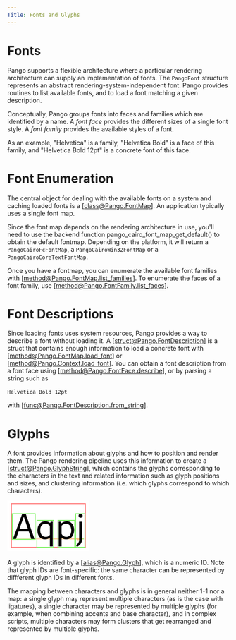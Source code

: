 ```yaml
---
Title: Fonts and Glyphs
---
```


# Fonts

Pango supports a flexible architecture where a particular rendering architecture
can supply an implementation of fonts. The `PangoFont` structure represents an
abstract rendering-system-independent font. Pango provides routines to list
available fonts, and to load a font matching a given description.

Conceptually, Pango groups fonts into faces and families which are identified
by a name. A *font face* provides the different sizes of a single font style.
A *font family* provides the available styles of a font.

As an example, "Helvetica" is a family, "Helvetica Bold" is a face of this
family, and "Helvetica Bold 12pt" is a concrete font of this face.

# Font Enumeration

The central object for dealing with the available fonts on a system and caching
loaded fonts is a [class@Pango.FontMap]. An application typically uses a single
font map.

Since the font map depends on the rendering architecture in use, you'll need to
use the backend function pango_cairo_font_map_get_default() to obtain the default
fontmap. Depending on the platform, it will return a `PangoCairoFcFontMap`, a
`PangoCairoWin32FontMap` or a `PangoCairoCoreTextFontMap`.

Once you have a fontmap, you can enumerate the available font families with
[method@Pango.FontMap.list_families]. To enumerate the faces of a font family,
use [method@Pango.FontFamily.list_faces].

# Font Descriptions

Since loading fonts uses system resources, Pango provides a way to describe
a font without loading it. A [struct@Pango.FontDescription] is a struct that
contains enough information to load a concrete font with
[method@Pango.FontMap.load_font] or [method@Pango.Context.load_font]. You can
obtain a font description from a font face using [method@Pango.FontFace.describe],
or by parsing a string such as

    Helvetica Bold 12pt

with [func@Pango.FontDescription.from_string].

# Glyphs

A font provides information about glyphs and how to position and render them.
The Pango rendering pipeline uses this information to create a
[struct@Pango.GlyphString], which contains the glyphs corresponding to the
characters in the text and related information such as glyph positions and sizes,
and clustering information (i.e. which glyphs correspond to which characters).

![A glyph string](rects3.png)

A glyph is identified by a [alias@Pango.Glyph], which is a numeric ID. Note that
glyph IDs are font-specific: the same character can be represented by diffferent
glyph IDs in different fonts.

The mapping between characters and glyphs is in general neither 1-1 nor a map:
a single glyph may represent multiple characters (as is the case with ligatures),
a single character may be represented by multiple glyphs (for example, when
combining accents and base character), and in complex scripts, multiple characters
may form clusters that get rearranged and represented by multiple glyphs.
